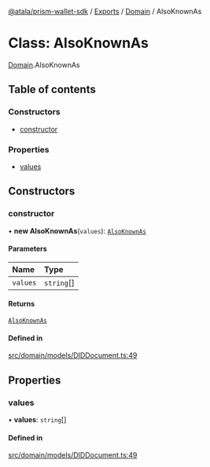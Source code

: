 [@atala/prism-wallet-sdk](../README.md) / [Exports](../modules.md) / [Domain](../modules/Domain.md) / AlsoKnownAs

# Class: AlsoKnownAs

[Domain](../modules/Domain.md).AlsoKnownAs

## Table of contents

### Constructors

- [constructor](Domain.AlsoKnownAs.md#constructor)

### Properties

- [values](Domain.AlsoKnownAs.md#values)

## Constructors

### constructor

• **new AlsoKnownAs**(`values`): [`AlsoKnownAs`](Domain.AlsoKnownAs.md)

#### Parameters

| Name | Type |
| :------ | :------ |
| `values` | `string`[] |

#### Returns

[`AlsoKnownAs`](Domain.AlsoKnownAs.md)

#### Defined in

[src/domain/models/DIDDocument.ts:49](https://github.com/hyperledger/identus-edge-agent-sdk-ts/blob/09a15046403a2249034c5ff5dfc7e6e562cd9171/src/domain/models/DIDDocument.ts#L49)

## Properties

### values

• **values**: `string`[]

#### Defined in

[src/domain/models/DIDDocument.ts:49](https://github.com/hyperledger/identus-edge-agent-sdk-ts/blob/09a15046403a2249034c5ff5dfc7e6e562cd9171/src/domain/models/DIDDocument.ts#L49)
